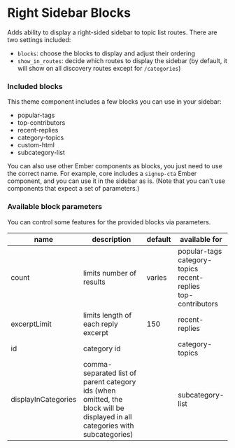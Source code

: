 # Right Sidebar Blocks

Adds ability to display a right-sided sidebar to topic list routes. There are two settings included:

- `blocks`: choose the blocks to display and adjust their ordering
- `show_in_routes`: decide which routes to display the sidebar (by default, it will show on all discovery routes except for `/categories`)

### Included blocks

This theme component includes a few blocks you can use in your sidebar:

- popular-tags
- top-contributors
- recent-replies
- category-topics
- custom-html
- subcategory-list

You can also use other Ember components as blocks, you just need to use the correct name. For example, core includes a `signup-cta` Ember component, and you can use it in the sidebar as is. (Note that you can't use components that expect a set of parameters.)

### Available block parameters

You can control some features for the provided blocks via parameters.

| name                | description                                                                                                                       | default | available for                                                            |
| ------------------- | --------------------------------------------------------------------------------------------------------------------------------- | ------- | ------------------------------------------------------------------------ |
| count               | limits number of results                                                                                                          | varies  | popular-tags<br/>category-topics<br/>recent-replies<br/>top-contributors |
| excerptLimit        | limits length of each reply excerpt                                                                                               | 150     | recent-replies                                                           |
| id                  | category id                                                                                                                       |         | category-topics                                                          |
| displayInCategories | comma-separated list of parent category ids (when omitted, the block will be displayed in all  categories with subcategories) |         | subcategory-list                                                         |
